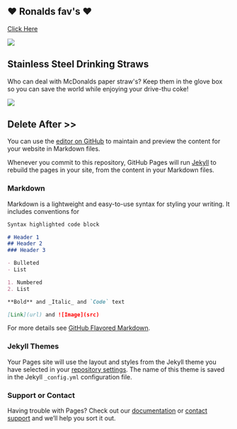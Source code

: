 ## ❤️ Ronalds fav's ❤️

<a href="#" onclick="gtag('event', 'click-amz-link', { 'event_category': 'amz-cat-clothes', 'event_label': 'amz-prod-item01' });">Click Here</a>


<a target="_blank"  href="https://www.amazon.co.uk/gp/product/B00RKZ8DS4/ref=as_li_tl?ie=UTF8&camp=1634&creative=6738&creativeASIN=B00RKZ8DS4&linkCode=as2&tag=globalarches-21&linkId=d47028e706ce8bb441efac4b5f65dac6"><img border="0" src="//ws-eu.amazon-adsystem.com/widgets/q?_encoding=UTF8&MarketPlace=GB&ASIN=B00RKZ8DS4&ServiceVersion=20070822&ID=AsinImage&WS=1&Format=_SL250_&tag=globalarches-21" ></a><img src="//ir-uk.amazon-adsystem.com/e/ir?t=globalarches-21&l=am2&o=2&a=B00RKZ8DS4" width="1" height="1" border="0" alt="" style="border:none !important; margin:0px !important;" />


## Stainless Steel Drinking Straws
Who can deal with McDonalds paper straw's? Keep them in the glove box so you can save the world while enjoying your drive-thu coke!


<a target="_blank"  href="https://www.amazon.co.uk/gp/product/B076DFKM2J/ref=as_li_tl?ie=UTF8&camp=1634&creative=6738&creativeASIN=B076DFKM2J&linkCode=as2&tag=globalarches-21&linkId=d6f2c7b572e056342adfc0bbd8068896"><img border="0" src="//ws-eu.amazon-adsystem.com/widgets/q?_encoding=UTF8&MarketPlace=GB&ASIN=B076DFKM2J&ServiceVersion=20070822&ID=AsinImage&WS=1&Format=_SL250_&tag=globalarches-21" onclick="gtag('event', 'click-amz-link', { 'event_category': 'amz-cat-homekitchen', 'event_label': 'amz-asin-B076DFKM2J' });"></a><img src="//ir-uk.amazon-adsystem.com/e/ir?t=globalarches-21&l=am2&o=2&a=B076DFKM2J" width="1" height="1" border="0" alt="" style="border:none !important; margin:0px !important;" />



## Delete After >>

You can use the [editor on GitHub](https://github.com/theglobalarches/favourites/edit/master/README.md) to maintain and preview the content for your website in Markdown files.

Whenever you commit to this repository, GitHub Pages will run [Jekyll](https://jekyllrb.com/) to rebuild the pages in your site, from the content in your Markdown files.

### Markdown

Markdown is a lightweight and easy-to-use syntax for styling your writing. It includes conventions for

```markdown
Syntax highlighted code block

# Header 1
## Header 2
### Header 3

- Bulleted
- List

1. Numbered
2. List

**Bold** and _Italic_ and `Code` text

[Link](url) and ![Image](src)
```

For more details see [GitHub Flavored Markdown](https://guides.github.com/features/mastering-markdown/).

### Jekyll Themes

Your Pages site will use the layout and styles from the Jekyll theme you have selected in your [repository settings](https://github.com/theglobalarches/favourites/settings). The name of this theme is saved in the Jekyll `_config.yml` configuration file.

### Support or Contact

Having trouble with Pages? Check out our [documentation](https://help.github.com/categories/github-pages-basics/) or [contact support](https://github.com/contact) and we’ll help you sort it out.



<!-- Global site tag (gtag.js) - Google Analytics -->
<script async src="https://www.googletagmanager.com/gtag/js?id=G-XJLCQZ997P"></script>
<script>
  window.dataLayer = window.dataLayer || [];
  function gtag(){dataLayer.push(arguments);}
  gtag('js', new Date());

  gtag('config', 'G-XJLCQZ997P');
</script>
